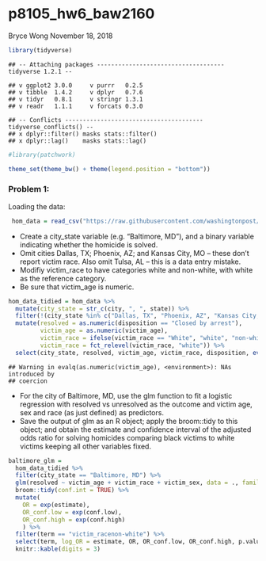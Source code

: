 p8105\_hw6\_baw2160
================
Bryce Wong
November 18, 2018

``` r
library(tidyverse)
```

    ## -- Attaching packages ------------------------------------ tidyverse 1.2.1 --

    ## v ggplot2 3.0.0     v purrr   0.2.5
    ## v tibble  1.4.2     v dplyr   0.7.6
    ## v tidyr   0.8.1     v stringr 1.3.1
    ## v readr   1.1.1     v forcats 0.3.0

    ## -- Conflicts --------------------------------------- tidyverse_conflicts() --
    ## x dplyr::filter() masks stats::filter()
    ## x dplyr::lag()    masks stats::lag()

``` r
#library(patchwork)

theme_set(theme_bw() + theme(legend.position = "bottom"))
```

### Problem 1:

Loading the data:

``` r
 hom_data = read_csv("https://raw.githubusercontent.com/washingtonpost/data-homicides/master/homicide-data.csv")
```

-   Create a city\_state variable (e.g. “Baltimore, MD”), and a binary variable indicating whether the homicide is solved.
-   Omit cities Dallas, TX; Phoenix, AZ; and Kansas City, MO – these don’t report victim race. Also omit Tulsa, AL – this is a data entry mistake.
-   Modifiy victim\_race to have categories white and non-white, with white as the reference category.
-   Be sure that victim\_age is numeric.

``` r
hom_data_tidied = hom_data %>% 
  mutate(city_state = str_c(city, ", ", state)) %>% 
  filter(!(city_state %in% c("Dallas, TX", "Phoenix, AZ", "Kansas City, MO", "Tulsa, AL"))) %>% 
  mutate(resolved = as.numeric(disposition == "Closed by arrest"),
         victim_age = as.numeric(victim_age),
         victim_race = ifelse(victim_race == "White", "white", "non-white"),
         victim_race = fct_relevel(victim_race, "white")) %>% 
  select(city_state, resolved, victim_age, victim_race, disposition, everything())
```

    ## Warning in evalq(as.numeric(victim_age), <environment>): NAs introduced by
    ## coercion

-   For the city of Baltimore, MD, use the glm function to fit a logistic regression with resolved vs unresolved as the outcome and victim age, sex and race (as just defined) as predictors.
-   Save the output of glm as an R object; apply the broom::tidy to this object; and obtain the estimate and confidence interval of the adjusted odds ratio for solving homicides comparing black victims to white victims keeping all other variables fixed.

``` r
baltimore_glm = 
  hom_data_tidied %>% 
  filter(city_state == "Baltimore, MD") %>% 
  glm(resolved ~ victim_age + victim_race + victim_sex, data = ., family = binomial()) %>% 
  broom::tidy(conf.int = TRUE) %>% 
  mutate(
    OR = exp(estimate),
    OR_conf.low = exp(conf.low),
    OR_conf.high = exp(conf.high)
    ) %>%
  filter(term == "victim_racenon-white") %>% 
  select(term, log_OR = estimate, OR, OR_conf.low, OR_conf.high, p.value) %>% 
  knitr::kable(digits = 3)
```
